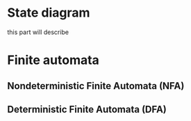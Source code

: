 # State diagram
this part will describe 


# Finite automata




## Nondeterministic Finite Automata (NFA)




## Deterministic Finite Automata (DFA)